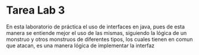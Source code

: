 Tarea Lab 3
============

En esta laboratorio de práctica el uso de interfaces en java, pues de esta manera se entiende mejor el uso de las mismas, siguiendo la lógica de un monstruo y otros monstruos de diferentes tipos, los cuales tienen en comun que atacan, es una manera lógica de implementar la interfaz
